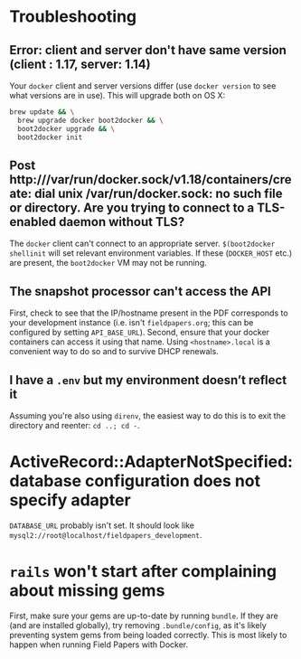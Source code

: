 # Troubleshooting

## Error: client and server don't have same version (client : 1.17, server: 1.14)

Your `docker` client and server versions differ (use `docker version` to see
what versions are in use). This will upgrade both on OS X:

```bash
brew update && \
  brew upgrade docker boot2docker && \
  boot2docker upgrade && \
  boot2docker init
```

## Post http:///var/run/docker.sock/v1.18/containers/create: dial unix /var/run/docker.sock: no such file or directory. Are you trying to connect to a TLS-enabled daemon without TLS?

The `docker` client can't connect to an appropriate server. `$(boot2docker
shellinit` will set relevant environment variables. If these (`DOCKER_HOST`
etc.) are present, the `boot2docker` VM may not be running.

## The snapshot processor can't access the API

First, check to see that the IP/hostname present in the PDF corresponds to your
development instance (i.e. isn't `fieldpapers.org`; this can be configured by
setting `API_BASE_URL`). Second, ensure that your docker containers can access
it using that name. Using `<hostname>.local` is a convenient way to do so and
to survive DHCP renewals.

## I have a `.env` but my environment doesn’t reflect it

Assuming you're also using `direnv`, the easiest way to do this is to exit the
directory and reenter: `cd ..; cd -`.

# ActiveRecord::AdapterNotSpecified: database configuration does not specify adapter

`DATABASE_URL` probably isn't set. It should look like
`mysql2://root@localhost/fieldpapers_development`.

# `rails` won't start after complaining about missing gems

First, make sure your gems are up-to-date by running `bundle`. If they are (and
are installed globally), try removing `.bundle/config`, as it's likely
preventing system gems from being loaded correctly. This is most likely to
happen when running Field Papers with Docker.
